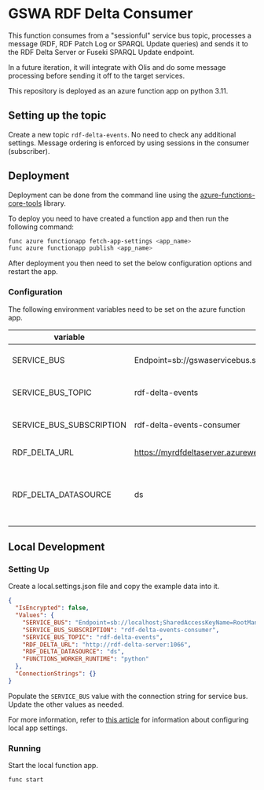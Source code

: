 # GSWA RDF Delta Consumer

This function consumes from a "sessionful" service bus topic, processes a message
(RDF, RDF Patch Log or SPARQL Update queries) and sends it to the RDF Delta Server or Fuseki SPARQL Update endpoint.

In a future iteration, it will integrate with Olis and do some message processing before sending it off to the target services.

This repository is deployed as an azure function app on python 3.11.

## Setting up the topic

Create a new topic `rdf-delta-events`. No need to check any additional settings. Message ordering is enforced by using sessions in the consumer (subscriber).

## Deployment

Deployment can be done from the command line using the
[azure-functions-core-tools](https://github.com/Azure/azure-functions-core-tools) library.

To deploy you need to have created a function app and then run the following command:

```bash
func azure functionapp fetch-app-settings <app_name>
func azure functionapp publish <app_name>
```

After deployment you then need to set the below configuration options and restart the
app.

### Configuration

The following environment variables need to be set on the azure function app.

| variable                 | example value                                                                                        | description                                                 |
| ------------------------ | ---------------------------------------------------------------------------------------------------- | ----------------------------------------------------------- |
| SERVICE_BUS              | Endpoint=sb://gswaservicebus.servicebus.windows.net/;SharedAccessKeyName=testSAP;SharedAccessKey=... | service bus connection string                               |
| SERVICE_BUS_TOPIC        | rdf-delta-events                                                                                     | name of service bus topic                                   |
| SERVICE_BUS_SUBSCRIPTION | rdf-delta-events-consumer                                                                            | name of service bus subscription                            |
| RDF_DELTA_URL            | https://myrdfdeltaserver.azurewebsites.net                                                           | url for rdf delta server                                    |
| RDF_DELTA_DATASOURCE     | ds                                                                                                   | datasource name to submit patch logs to in rdf delta server |

## Local Development

### Setting Up

Create a local.settings.json file and copy the example data into it.

```json
{
  "IsEncrypted": false,
  "Values": {
    "SERVICE_BUS": "Endpoint=sb://localhost;SharedAccessKeyName=RootManageSharedAccessKey;SharedAccessKey=SAS_KEY_VALUE;UseDevelopmentEmulator=true;",
    "SERVICE_BUS_SUBSCRIPTION": "rdf-delta-events-consumer",
    "SERVICE_BUS_TOPIC": "rdf-delta-events",
    "RDF_DELTA_URL": "http://rdf-delta-server:1066",
    "RDF_DELTA_DATASOURCE": "ds",
    "FUNCTIONS_WORKER_RUNTIME": "python"
  },
  "ConnectionStrings": {}
}
```

Populate the `SERVICE_BUS` value with the connection string for service bus. Update the other values as needed.

For more information, refer to [this article](https://learn.microsoft.com/en-us/azure/azure-functions/functions-run-local?tabs=linux%2Cisolated-process%2Cnode-v4%2Cpython-v2%2Chttp-trigger%2Ccontainer-apps&pivots=programming-language-python#local-settings)
for information about configuring local app settings.

### Running

Start the local function app.

```bash
func start
```
